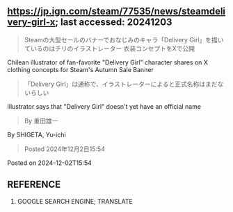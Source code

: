 ## https://jp.ign.com/steam/77535/news/steamdelivery-girl-x; last accessed: 20241203

> Steamの大型セールのバナーでおなじみのキャラ「Delivery Girl」を描いているのはチリのイラストレーター 衣装コンセプトをXで公開

Chilean illustrator of fan-favorite "Delivery Girl" character shares on X clothing concepts for Steam's Autumn Sale Banner 

> 「Delivery Girl」は通称で、イラストレーターによると正式名称はまだないらしい

Illustrator says that "Delivery Girl"  doesn't yet have an official name

> By 重田雄一 

By SHIGETA, Yu-ichi

> Posted 2024年12月2日15:54

Posted on 2024-12-02T15:54

## REFERENCE

1) GOOGLE SEARCH ENGINE; TRANSLATE